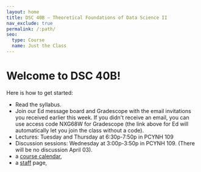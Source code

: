 ```yaml
---
layout: home
title: DSC 40B – Theoretical Foundations of Data Science II
nav_exclude: true
permalink: /:path/
seo:
  type: Course
  name: Just the Class
---
```


# Welcome to DSC 40B!

Here is how to get started:

- Read the syllabus.
- Join our Ed message board and Gradescope with the email invitations you received earlier this week. If you didn't receive an email, you can use access code NXG68W for Gradescope (the link above for Ed will automatically let you join the class without a code).
- Lectures: Tuesday and Thursday at 6:30p-7:50p in PCYNH 109
- Discussion sessions: Wednesday at 3:00p-3:50p	in PCYNH	109. (There will be no discussion April 03).
- a [course calendar](calendar.md),
- a [staff](staff.md) page,
